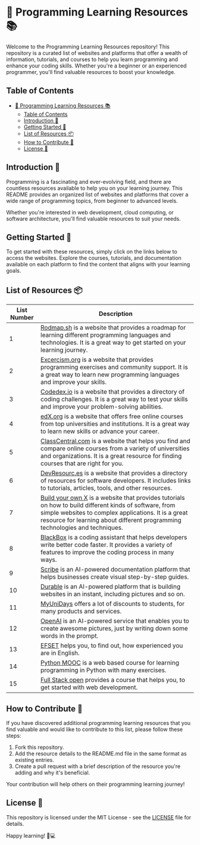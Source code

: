 # 🚀 Programming Learning Resources 📚

Welcome to the Programming Learning Resources repository! This repository is a curated list of websites and platforms that offer a wealth of information, tutorials, and courses to help you learn programming and enhance your coding skills. Whether you're a beginner or an experienced programmer, you'll find valuable resources to boost your knowledge.

## Table of Contents
- [🚀 Programming Learning Resources 📚](#-programming-learning-resources-)
  - [Table of Contents](#table-of-contents)
  - [Introduction 🌟](#introduction-)
  - [Getting Started 🚦](#getting-started-)
  - [List of Resources 📦](#list-of-resources-)
  - [How to Contribute 🤝](#how-to-contribute-)
  - [License 📄](#license-)

## Introduction 🌟
Programming is a fascinating and ever-evolving field, and there are countless resources available to help you on your learning journey. This README provides an organized list of websites and platforms that cover a wide range of programming topics, from beginner to advanced levels. 

Whether you're interested in web development, cloud computing, or software architecture, you'll find valuable resources to suit your needs.

## Getting Started 🚦
To get started with these resources, simply click on the links below to access the websites. Explore the courses, tutorials, and documentation available on each platform to find the content that aligns with your learning goals.

## List of Resources 📦
|List Number|Description|
|-----------|-----------|
|1|[Rodmap.sh](https://roadmap.sh) is a website that provides a roadmap for learning different programming languages and technologies. It is a great way to get started on your learning journey.|
|2|[Excercism.org](https://exercism.org/) is a website that provides programming exercises and community support. It is a great way to learn new programming languages and improve your skills.|
|3|[Codedex.io](https://www.codedex.io/) is a website that provides a directory of coding challenges. It is a great way to test your skills and improve your problem-solving abilities.|
|4|[edX.org](https://www.edx.org/) is a website that offers free online courses from top universities and institutions. It is a great way to learn new skills or advance your career.|
|5|[ClassCentral.com](https://www.classcentral.com/) is a website that helps you find and compare online courses from a variety of universities and organizations. It is a great resource for finding courses that are right for you.|
|6|[DevResourc.es](https://devresourc.es) is a website that provides a directory of resources for software developers. It includes links to tutorials, articles, tools, and other resources.|
|7|[Build your own X](https://build-your-own-x.vercel.app/) is a website that provides tutorials on how to build different kinds of software, from simple websites to complex applications. It is a great resource for learning about different programming technologies and techniques.|
|8|[BlackBox](https://www.useblackbox.io/) is a coding assistant that helps developers write better code faster. It provides a variety of features to improve the coding process in many ways.|
|9|[Scribe](https://scribehow.com/scribe-ai) is an AI-powered documentation platform that helps businesses create visual step-by-step guides.|
|10|[Durable](https://durable.co/) is an AI-powered platform that is building websites in an instant, including pictures and so on.|
|11|[MyUniDays](https://www.myunidays.com/) offers a lot of discounts to students, for many products and services.|
|12|[OpenAI](https://open.ai) is an AI-powered service that enables you to create awesome pictures, just by writing down some words in the prompt.|
|13|[EFSET](https://efset.org) helps you, to find out, how experienced you are in English.|
|14|[Python MOOC](https://programming-23.mooc.fi/all-exercises) is a web based course for learning programming in Python with many exercises.|
|15|[Full Stack open](https://fullstackopen.com/en/) provides a course that helps you, to get started with web development.|

## How to Contribute 🤝
If you have discovered additional programming learning resources that you find valuable and would like to contribute to this list, please follow these steps:
1. Fork this repository.
2. Add the resource details to the README.md file in the same format as existing entries.
3. Create a pull request with a brief description of the resource you're adding and why it's beneficial.

Your contribution will help others on their programming learning journey!

## License 📄
This repository is licensed under the MIT License - see the [LICENSE](LICENSE) file for details.

Happy learning! 📖💻
